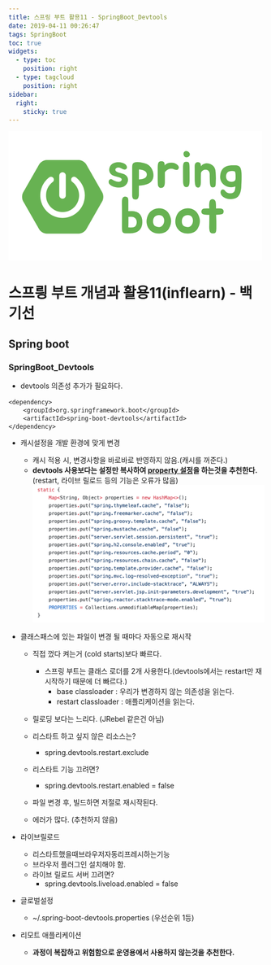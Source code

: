 ```yaml
---
title: 스프링 부트 활용11 - SpringBoot_Devtools
date: 2019-04-11 00:26:47
tags: SpringBoot
toc: true
widgets:
  - type: toc
    position: right
  - type: tagcloud
    position: right
sidebar:
  right:
    sticky: true
---
```


![springboot](/images/springboot_logo.png)
# 스프릥 부트 개념과 활용11(inflearn) - 백기선 
## Spring boot

<!-- more -->

### SpringBoot_Devtools
- devtools 의존성 추가가 필요하다.
```
<dependency>
    <groupId>org.springframework.boot</groupId>
    <artifactId>spring-boot-devtools</artifactId>
</dependency>
```

- 캐시설정을 개발 환경에 맞게 변경
    - 캐시 적용 시, 변경사항을 바로바로 반영하지 않음.(캐시를 꺼준다.)
    - **devtools 사용보다는 설정만 복사하여 [property 설정](https://github.com/spring-projects/spring-boot/blob/v2.1.4.RELEASE/spring-boot-project/spring-boot-devtools/src/main/java/org/springframework/boot/devtools/env/DevToolsPropertyDefaultsPostProcessor.java)을 하는것을 추천한다.**
    (restart, 라이브 릴로드 등의 기능은 오류가 많음) 
    ![springboot](/images/springboot/springboot11-1.png)
    
- 클래스패스에 있는 파일이 변경 될 때마다 자동으로 재시작
    - 직접 껐다 켜는거 (cold starts)보다 빠르다.
        - 스프링 부트는 클래스 로더를 2개 사용한다.(devtools에서는 restart만 재시작하기 때문에 더 빠르다.)
            - base classloader : 우리가 변경하지 않는 의존성을 읽는다.
            - restart classloader : 애플리케이션을 읽는다.
            
    - 릴로딩 보다는 느리다. (JRebel 같은건 아님)
    - 리스타트 하고 싶지 않은 리소스는? 
        - spring.devtools.restart.exclude
    - 리스타트 기능 끄려면? 
        - spring.devtools.restart.enabled = false
    - 파일 변경 후, 빌드하면 저절로 재시작된다.
    - 에러가 많다. (추천하지 않음)      

- 라이브릴로드
    - 리스타트했을때브라우저자동리프레시하는기능
    - 브라우저 플러그인 설치해야 함.
    - 라이브 릴로드 서버 끄려면? 
        - spring.devtools.liveload.enabled = false
- 글로벌설정
    - ~/.spring-boot-devtools.properties (우선순위 1등)

- 리모트 애플리케이션
    - **과정이 복잡하고 위험함으로 운영용에서 사용하지 않는것을 추천한다.**
    
 

